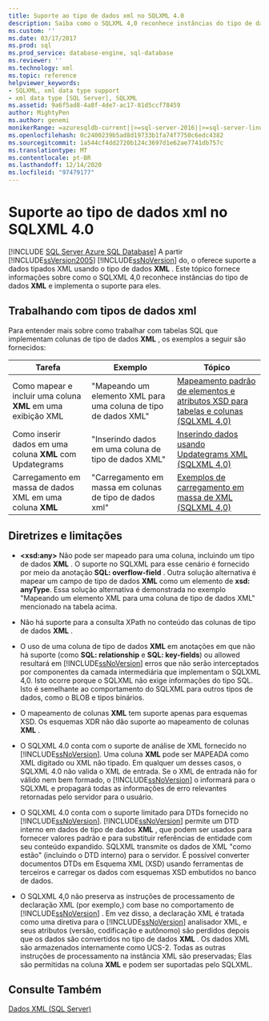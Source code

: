 ```yaml
---
title: Suporte ao tipo de dados xml no SQLXML 4.0
description: Saiba como o SQLXML 4,0 reconhece instâncias do tipo de dados XML e implementa o suporte para ele.
ms.custom: ''
ms.date: 03/17/2017
ms.prod: sql
ms.prod_service: database-engine, sql-database
ms.reviewer: ''
ms.technology: xml
ms.topic: reference
helpviewer_keywords:
- SQLXML, xml data type support
- xml data type [SQL Server], SQLXML
ms.assetid: 9a6f5ad8-4a8f-4de7-ac17-81d5ccf78459
author: MightyPen
ms.author: genemi
monikerRange: =azuresqldb-current||>=sql-server-2016||>=sql-server-linux-2017||=azuresqldb-mi-current
ms.openlocfilehash: 0c2400239b5ad8d19733b1fa74f7750c6edc4382
ms.sourcegitcommit: 1a544cf4dd2720b124c3697d1e62ae7741db757c
ms.translationtype: MT
ms.contentlocale: pt-BR
ms.lasthandoff: 12/14/2020
ms.locfileid: "97479177"
---
```

# <a name="xml-data-type-support-in-sqlxml-40"></a>Suporte ao tipo de dados xml no SQLXML 4.0
[!INCLUDE [SQL Server Azure SQL Database](../../includes/applies-to-version/sql-asdb.md)]
  A partir [!INCLUDE[ssVersion2005](../../includes/ssversion2005-md.md)] [!INCLUDE[ssNoVersion](../../includes/ssnoversion-md.md)] do, o oferece suporte a dados tipados XML usando o tipo de dados **XML** . Este tópico fornece informações sobre como o SQLXML 4,0 reconhece instâncias do tipo de dados **XML** e implementa o suporte para eles.  
  
## <a name="working-with-xml-data-types"></a>Trabalhando com tipos de dados xml  
 Para entender mais sobre como trabalhar com tabelas SQL que implementam colunas de tipo de dados **XML** , os exemplos a seguir são fornecidos:  
  
|Tarefa|Exemplo|Tópico|  
|----------|-------------|-----------|  
|Como mapear e incluir uma coluna **XML** em uma exibição XML|"Mapeando um elemento XML para uma coluna de tipo de dados XML"|[Mapeamento padrão de elementos e atributos XSD para tabelas e colunas &#40;SQLXML 4,0&#41;](../../relational-databases/sqlxml-annotated-xsd-schemas-using/default-mapping-of-xsd-elements-and-attributes-to-tables-and-columns-sqlxml-4-0.md)|  
|Como inserir dados em uma coluna **XML** com Updategrams|"Inserindo dados em uma coluna de tipo de dados XML"|[Inserindo dados usando Updategrams XML &#40;SQLXML 4,0&#41;](../../relational-databases/sqlxml-annotated-xsd-schemas-xpath-queries/updategrams/inserting-data-using-xml-updategrams-sqlxml-4-0.md)|  
|Carregamento em massa de dados XML em uma coluna **XML**|"Carregamento em massa em colunas de tipo de dados xml"|[Exemplos de carregamento em massa de XML &#40;SQLXML 4,0&#41;](../../relational-databases/sqlxml-annotated-xsd-schemas-xpath-queries/bulk-load-xml/xml-bulk-load-examples-sqlxml-4-0.md)|  
  
## <a name="guidelines-and-limitations"></a>Diretrizes e limitações  
  
-   **\<xsd:any>** Não pode ser mapeado para uma coluna, incluindo um tipo de dados **XML** . O suporte no SQLXML para esse cenário é fornecido por meio da anotação **SQL: overflow-field** . Outra solução alternativa é mapear um campo de tipo de dados **XML** como um elemento de **xsd: anyType**. Essa solução alternativa é demonstrada no exemplo "Mapeando um elemento XML para uma coluna de tipo de dados XML" mencionado na tabela acima.  
  
-   Não há suporte para a consulta XPath no conteúdo das colunas de tipo de dados **XML** .  
  
-   O uso de uma coluna de tipo de dados **XML** em anotações em que não há suporte (como **SQL: relationship** e **SQL: key-fields**) ou allowed resultará em [!INCLUDE[ssNoVersion](../../includes/ssnoversion-md.md)] erros que não serão interceptados por componentes da camada intermediária que implementam o SQLXML 4,0. Isto ocorre porque o SQLXML não exige informações do tipo SQL. Isto é semelhante ao comportamento do SQLXML para outros tipos de dados, como o BLOB e tipos binários.  
  
-   O mapeamento de colunas **XML** tem suporte apenas para esquemas XSD. Os esquemas XDR não dão suporte ao mapeamento de colunas **XML** .  
  
-   O SQLXML 4.0 conta com o suporte de análise de XML fornecido no [!INCLUDE[ssNoVersion](../../includes/ssnoversion-md.md)]. Uma coluna **XML** pode ser MAPEADA como XML digitado ou XML não tipado. Em qualquer um desses casos, o SQLXML 4.0 não valida o XML de entrada.  Se o XML de entrada não for válido nem bem formado, o [!INCLUDE[ssNoVersion](../../includes/ssnoversion-md.md)] o informará para o SQLXML e propagará todas as informações de erro relevantes retornadas pelo servidor para o usuário.  
  
-   O SQLXML 4.0 conta com o suporte limitado para DTDs fornecido no [!INCLUDE[ssNoVersion](../../includes/ssnoversion-md.md)]. [!INCLUDE[ssNoVersion](../../includes/ssnoversion-md.md)] permite um DTD interno em dados de tipo de dados **XML** , que podem ser usados para fornecer valores padrão e para substituir referências de entidade com seu conteúdo expandido. SQLXML transmite os dados de XML "como estão" (incluindo o DTD interno) para o servidor. É possível converter documentos DTDs em Esquema XML (XSD) usando ferramentas de terceiros e carregar os dados com esquemas XSD embutidos no banco de dados.  
  
-   O SQLXML 4,0 não preserva as instruções de processamento de declaração XML (por exemplo,) com base no comportamento de [!INCLUDE[ssNoVersion](../../includes/ssnoversion-md.md)] . Em vez disso, a declaração XML é tratada como uma diretiva para o [!INCLUDE[ssNoVersion](../../includes/ssnoversion-md.md)] analisador XML, e seus atributos (versão, codificação e autônomo) são perdidos depois que os dados são convertidos no tipo de dados **XML** . Os dados XML são armazenados internamente como UCS-2. Todas as outras instruções de processamento na instância XML são preservadas; Elas são permitidas na coluna **XML** e podem ser suportadas pelo SQLXML.  
  
## <a name="see-also"></a>Consulte Também  
 [Dados XML &#40;SQL Server&#41;](../../relational-databases/xml/xml-data-sql-server.md)  
  
  
